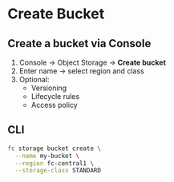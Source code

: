 # Create Bucket

## Create a bucket via Console
1. Console → Object Storage → **Create bucket**
2. Enter name → select region and class
3. Optional:
   - Versioning
   - Lifecycle rules
   - Access policy

## CLI
```bash
fc storage bucket create \
  --name my-bucket \
  --region fc-central1 \
  --storage-class STANDARD
```            
